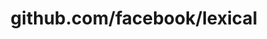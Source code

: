 ---
layout: post
title: github.com/facebook/lexical
categories: link
tags: [انگلیسی, برنامه‌نویسی]
---